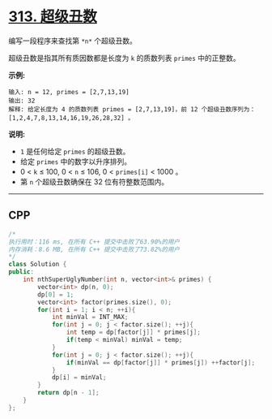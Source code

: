 # [313. 超级丑数](https://leetcode-cn.com/problems/super-ugly-number/)

编写一段程序来查找第 `*n*` 个超级丑数。

超级丑数是指其所有质因数都是长度为 `k` 的质数列表 `primes` 中的正整数。

**示例:**

```
输入: n = 12, primes = [2,7,13,19]
输出: 32 
解释: 给定长度为 4 的质数列表 primes = [2,7,13,19]，前 12 个超级丑数序列为：[1,2,4,7,8,13,14,16,19,26,28,32] 。
```

**说明:**

- `1` 是任何给定 `primes` 的超级丑数。
-  给定 `primes` 中的数字以升序排列。
- 0 < `k` ≤ 100, 0 < `n` ≤ 106, 0 < `primes[i]` < 1000 。
- 第 `n` 个超级丑数确保在 32 位有符整数范围内。

***

## CPP

```cpp
/*
执行用时：116 ms, 在所有 C++ 提交中击败了63.90%的用户
内存消耗：8.6 MB, 在所有 C++ 提交中击败了73.82%的用户
*/
class Solution {
public:
    int nthSuperUglyNumber(int n, vector<int>& primes) {
        vector<int> dp(n, 0);
        dp[0] = 1;
        vector<int> factor(primes.size(), 0);
        for(int i = 1; i < n; ++i){
            int minVal = INT_MAX;
            for(int j = 0; j < factor.size(); ++j){
                int temp = dp[factor[j]] * primes[j];
                if(temp < minVal) minVal = temp;
            }
            for(int j = 0; j < factor.size(); ++j){
                if(minVal == dp[factor[j]] * primes[j]) ++factor[j];
            }
            dp[i] = minVal;
        }
        return dp[n - 1];
    }
};
```

